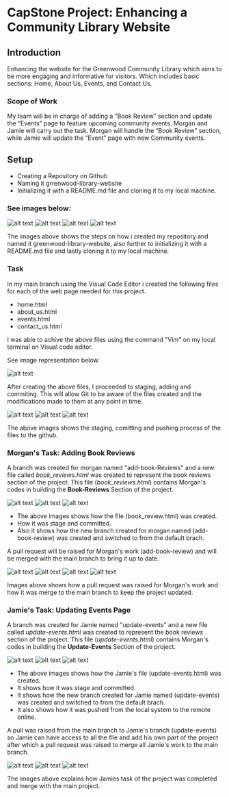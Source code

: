 # CapStone Project: Enhancing a Community Library Website

## Introduction

Enhancing the website for the Greenwood Community Library which aims to be more engaging and informative for visitors. Which includes basic sections: Home, About Us, Events, and Contact Us.

### Scope of Work

My team will be in charge of adding a “Book Review” section and update the “Events” page to feature upcoming community events.
Morgan and Jamie will carry out the task. Morgan will handle the “Book Review” section, while Jamie will update the “Event” page with new Community events.

## Setup

* Creating a Repository on Github
* Naming it grrenwood-library-website
* Initializing it with a README.md file and cloning it to my local machine.

### See images below:

![alt text](images/image1.png)
![alt text](images/image2.png)
![alt text](images/image3.png)
![alt text](images/image4.png)

The images above shows the steps on how i created my repository and named it greenwood-library-website, also further to initializing it with a README.md file and lastly cloning it to my local machine.

### Task

In my main branch using the Visual Code Editor i created the following files for each of the web page needed for this project.

* home.html
* about_us.html
* events.html
* contact_us.html

I was able to achive the above files using the command "Vim" on my local terminal on Visual code editor.

See image representation below. 

![alt text](images/image5.png)

After creating the above files, I proceeded to staging, adding and commiting. This will allow Git to be aware of the files created and the modifications made to them at any point in time.

![alt text](images/image6.png)
![alt text](images/image7.png)
![alt text](images/image8.png)

The above images shows the staging, comitting and pushing process of the files to the github.

### Morgan's Task: Adding Book Reviews

A branch was created for morgan named "add-book-Reviews" and a new file called *book_reviews.html* was created to represent the book reviews section of the project.
This file (*book_reviews.html*) contains Morgan's codes in building the **Book-Reviews** Section of the project.

![alt text](images/image9.png)
![alt text](images/image10.png)
![alt text](images/image11.png)

- The above images shows how the file (book_review.html) was created.
- How it was stage and committed. 
- Also it shows how the new  branch created for morgan named (add-book-review) was created and switched to from the default brach.

A pull request will be raised for Morgan's work (add-book-review) and will be merged with the main branch to bring it up to date.

![alt text](images/image12.png)
![alt text](images/image13.png)
![alt text](images/image14.png)
![alt text](images/images15.png)

Images above shows how a pull request was raised for Morgan's work and how it was merge to the main branch to keep the project updated.

### Jamie's Task: Updating Events Page

 A branch was created for Jamie named "update-events" and a new file called *update-events.html* was created to represent the book reviews section of the project.
This file (*update-events.html*) contains Morgan's codes in building the **Update-Events** Section of the project.

![alt text](images/image16.png)
![alt text](images/image17.png)
![alt text](images/image18.png)

- The above images shows how the Jamie's file (update-events.html) was created.
- It shows how it was stage and committed.
- It shows how the new  branch created for Jamie named (update-events) was created and switched to from the default brach.
- It also shows how it was pushed from the local system to the remote online.

A pull was raised from the main branch to Jamie's branch (update-events) so Jamie can have access to all the file and add his own part of the project after which a pull request was raised to merge all Jamie's work to the main branch.

![alt text](images/image19.png)
![alt text](images/image20.png)
![alt text](images/image21.png)

The images above explains how Jamies task of the project was completed and merge with the main project.